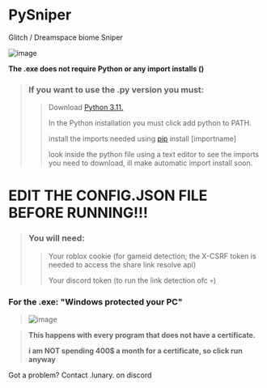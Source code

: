 # PySniper 
Glitch / Dreamspace biome Sniper

![image](https://github.com/user-attachments/assets/c615dd53-d8b2-4dff-8ed2-4fb39f9131d0)

**The .exe does not require Python or any import installs ()**

> ### If you want to use the .py version you must:
>> Download [Python 3.11.](https://www.python.org/downloads/release/python-3110/)
>>
>> In the Python installation you must click add python to PATH.
>> 
>> install the imports needed using [pip](https://pypi.org/project/pip/) install \[importname]
>>
>> look inside the python file using a text editor to see the imports you need to download, ill make automatic import install soon.

# EDIT THE CONFIG.JSON FILE BEFORE RUNNING!!!
> ### You will need: 
>> Your roblox cookie (for gameid detection; the X-CSRF token is needed to access the share link resolve api)
>>
>> Your discord token (to run the link detection ofc 💀)

### For the .exe: "Windows protected your PC"

> ![image](https://github.com/user-attachments/assets/a9c9524e-dde8-4047-bdcc-c8f8c6245126)

> **This happens with every program that does not have a certificate.**
>
> **i am **NOT** spending 400$ a month for a certificate, so click run anyway**


Got a problem? Contact .lunary. on discord
